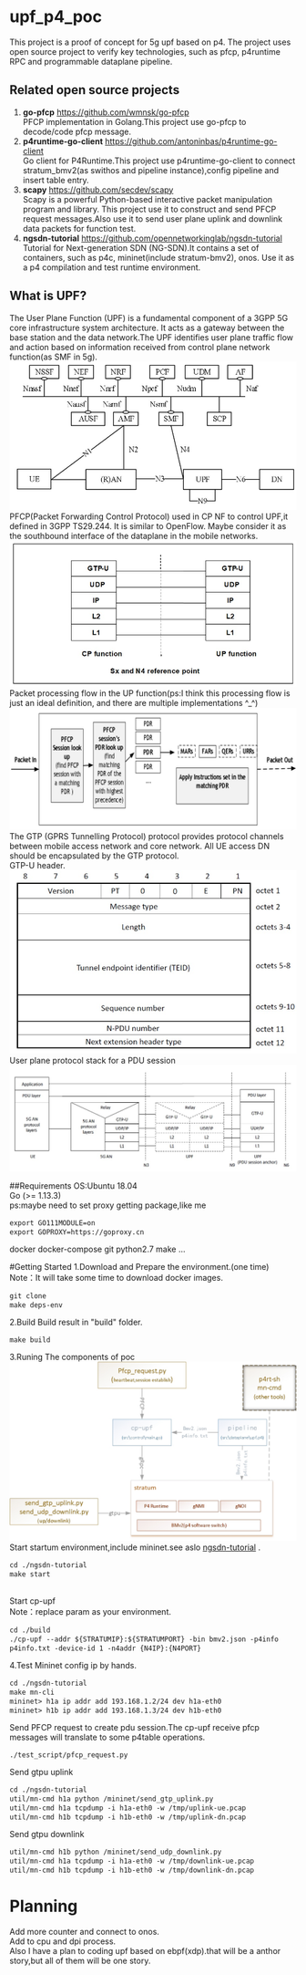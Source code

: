 # upf_p4_poc
This project is a proof of concept for 5g upf based on p4.
The project uses open source project to verify key technologies, such as pfcp, p4runtime RPC and programmable dataplane pipeline.

## Related open source projects
1) **go-pfcp** https://github.com/wmnsk/go-pfcp  <br>
PFCP implementation in Golang.This project use go-pfcp to decode/code pfcp message.
2) **p4runtime-go-client** https://github.com/antoninbas/p4runtime-go-client <br>
Go client for P4Runtime.This project use  p4runtime-go-client to connect stratum_bmv2(as swithos and pipeline instance),config pipeline and insert table entry.
3) **scapy** https://github.com/secdev/scapy <br>
Scapy is a powerful Python-based interactive packet manipulation program and library.
This project use it to construct and send PFCP request messages.Also use it to send user plane uplink and downlink data packets for function test.
4) **ngsdn-tutorial** https://github.com/opennetworkinglab/ngsdn-tutorial <br>
Tutorial for Next-generation SDN (NG-SDN).It contains a set of containers, such as p4c, mininet(include stratum-bmv2), onos. Use it as a p4 compilation and test runtime environment.

## What is UPF?
The User Plane Function (UPF) is a fundamental component of a 3GPP 5G core infrastructure system architecture.
It acts as a gateway between the base station and the data network.The UPF identifies user plane traffic flow and action based on information received from control plane network function(as SMF in 5g).
![5g_arch](./doc/5g_arch.jpg)
<br>
PFCP(Packet Forwarding Control Protocol) used in CP NF to control UPF,it defined in 3GPP TS29.244.
It is similar to OpenFlow. Maybe consider it  as the southbound interface of the dataplane in the mobile networks.
![n4_pfcp](./doc/n4_pfcp.jpg)
Packet processing flow in the UP function(ps:I think this processing flow is just an ideal definition, and there are multiple implementations ^_^)
![process_flow](./doc/process_flow.jpg)
<br>
The GTP (GPRS Tunnelling Protocol) protocol provides protocol channels between mobile access network and  core network. All UE access DN should be encapsulated by the GTP protocol.<br>
GTP-U header.
![gtpu_header](./doc/gtpu_header.jpg)
User plane protocol stack for a PDU session
![gtpu_pdu_session](./doc/gtpu_pdu_session.jpg)

##Requirements
OS:Ubuntu 18.04 <br>
Go (>= 1.13.3) <br>
ps:maybe need to set proxy  getting package,like me 
```
export GO111MODULE=on
export GOPROXY=https://goproxy.cn
```
docker docker-compose git python2.7 make ...

#Getting Started
1.Download and Prepare the environment.(one time)
Note：It will take some time to download docker images.
```
git clone 
make deps-env
```
2.Build
Build result in "build" folder.
```
make build
```
3.Runing
The components of poc
![components](./doc/components.jpg)
Start startum environment,include mininet.see aslo  [ngsdn-tutorial](https://github.com/opennetworkinglab/ngsdn-tutorial) .
```
cd ./ngsdn-tutorial
make start
```
<br>Start cp-upf
<br>Note：replace param as your environment.
```
cd ./build
./cp-upf --addr ${STRATUMIP}:${STRATUMPORT} -bin bmv2.json -p4info p4info.txt -device-id 1 -n4addr {N4IP}:{N4PORT}
```

4.Test
Mininet config ip by hands.
```
cd ./ngsdn-tutorial
make mn-cli
mininet> h1a ip addr add 193.168.1.2/24 dev h1a-eth0
mininet> h1b ip addr add 193.168.1.3/24 dev h1b-eth0
```
Send PFCP request to create pdu session.The cp-upf receive pfcp messages will translate to some p4table operations.
```
./test_script/pfcp_request.py
```
Send gtpu uplink
```
cd ./ngsdn-tutorial
util/mn-cmd h1a python /mininet/send_gtp_uplink.py
util/mn-cmd h1a tcpdump -i h1a-eth0 -w /tmp/uplink-ue.pcap
util/mn-cmd h1b tcpdump -i h1b-eth0 -w /tmp/uplink-dn.pcap
```
Send gtpu downlink 
```
util/mn-cmd h1b python /mininet/send_udp_downlink.py
util/mn-cmd h1a tcpdump -i h1a-eth0 -w /tmp/downlink-ue.pcap
util/mn-cmd h1b tcpdump -i h1b-eth0 -w /tmp/downlink-dn.pcap
```
# Planning
Add more counter and connect to onos.
<br>Add to cpu and dpi process.
<br>Also I have a plan to coding upf based on ebpf(xdp).that will be a anthor story,but all of them will be one story.








